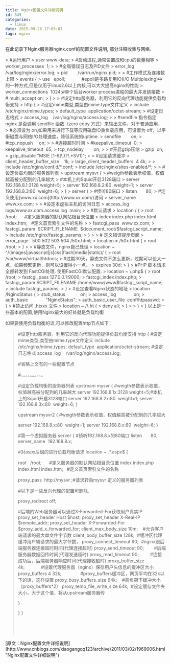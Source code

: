 ```yaml
---
title: Nginx配置文件详细说明
id: 845
categories:
  - linux
date: 2015-09-26 17:03:07
tags: nginx
---
```


在此记录下Nginx服务器nginx.conf的配置文件说明, 部分注释收集与网络.

<div id="cnblogs_post_body" style="color: #4b4b4b;">
> #运行用户
> user www-data;
> #启动进程,通常设置成和cpu的数量相等
> worker_processes  1;
> 
> #全局错误日志及PID文件
> error_log  /var/log/nginx/error.log;
> pid        /var/run/nginx.pid;
> 
> #工作模式及连接数上限
> events {
> use   epoll;             #epoll是多路复用IO(I/O Multiplexing)中的一种方式,但是仅用于linux2.6以上内核,可以大大提高nginx的性能
> worker_connections  1024;#单个后台worker process进程的最大并发链接数
> # multi_accept on;
> }
> 
> #设定http服务器，利用它的反向代理功能提供负载均衡支持
> http {
> #设定mime类型,类型由mime.type文件定义
> include       /etc/nginx/mime.types;
> default_type  application/octet-stream;
> #设定日志格式
> access_log    /var/log/nginx/access.log;
> 
> #sendfile 指令指定 nginx 是否调用 sendfile 函数（zero copy 方式）来输出文件，对于普通应用，
> #必须设为 on,如果用来进行下载等应用磁盘IO重负载应用，可设置为 off，以平衡磁盘与网络I/O处理速度，降低系统的uptime.
> sendfile        on;
> #tcp_nopush     on;
> 
> #连接超时时间
> #keepalive_timeout  0;
> keepalive_timeout  65;
> tcp_nodelay        on;
> 
> #开启gzip压缩
> gzip  on;
> gzip_disable "MSIE [1-6]\.(?!.*SV1)";
> 
> #设定请求缓冲
> client_header_buffer_size    1k;
> large_client_header_buffers  4 4k;
> 
> include /etc/nginx/conf.d/*.conf;
> include /etc/nginx/sites-enabled/*;
> 
> #设定负载均衡的服务器列表
> upstream mysvr {
> #weigth参数表示权值，权值越高被分配到的几率越大
> #本机上的Squid开启3128端口
> server 192.168.8.1:3128 weight=5;
> server 192.168.8.2:80  weight=1;
> server 192.168.8.3:80  weight=6;
> }
> server {
> #侦听80端口
> listen       80;
> #定义使用[www.xx.com](http://www.xx.com/)访问
> server_name  www.xx.com;
> 
> #设定本虚拟主机的访问日志
> access_log  logs/www.xx.com.access.log  main;
> 
> #默认请求
> location / {
> root   /root;      #定义服务器的默认网站根目录位置
> index index.php index.html index.htm;   #定义首页索引文件的名称
> 
> fastcgi_pass  www.xx.com;
> fastcgi_param  SCRIPT_FILENAME  $document_root/$fastcgi_script_name;
> include /etc/nginx/fastcgi_params;
> }
> 
> # 定义错误提示页面
> error_page   500 502 503 504 /50x.html;
> location = /50x.html {
> root   /root;
> }
> 
> #静态文件，nginx自己处理
> location ~ ^/(images|javascript|js|css|flash|media|static)/ {
> root /var/www/virtual/htdocs;
> #过期30天，静态文件不怎么更新，过期可以设大一点，如果频繁更新，则可以设置得小一点。
> expires 30d;
> }
> #PHP 脚本请求全部转发到 FastCGI处理. 使用FastCGI默认配置.
> location ~ \.php$ {
> root /root;
> fastcgi_pass 127.0.0.1:9000;
> fastcgi_index index.php;
> fastcgi_param SCRIPT_FILENAME /home/www/www$fastcgi_script_name;
> include fastcgi_params;
> }
> #设定查看Nginx状态的地址
> location /NginxStatus {
> stub_status            on;
> access_log              on;
> auth_basic              "NginxStatus";
> auth_basic_user_file  conf/htpasswd;
> }
> #禁止访问 .htxxx 文件
> location ~ /\.ht {
> deny all;
> }
> 
> }
> }
以上是一些基本的配置,使用Nginx最大的好处就是负载均衡

如果要使用负载均衡的话,可以修改配置http节点如下：
> #设定http服务器，利用它的反向代理功能提供负载均衡支持
> http {
> #设定mime类型,类型由mime.type文件定义
> include       /etc/nginx/mime.types;
> default_type  application/octet-stream;
> #设定日志格式
> access_log    /var/log/nginx/access.log;
> 
> #省略上文有的一些配置节点
> 
> #。。。。。。。。。。
> 
> #设定负载均衡的服务器列表
> upstream mysvr {
> #weigth参数表示权值，权值越高被分配到的几率越大
> server 192.168.8.1x:3128 weight=5;#本机上的Squid开启3128端口
> server 192.168.8.2x:80  weight=1;
> server 192.168.8.3x:80  weight=6;
> }
> 
> upstream mysvr2 {
> #weigth参数表示权值，权值越高被分配到的几率越大
> 
> server 192.168.8.x:80  weight=1;
> server 192.168.8.x:80  weight=6;
> }
> 
> #第一个虚拟服务器
> server {
> #侦听192.168.8.x的80端口
> listen       80;
> server_name  192.168.8.x;
> 
> #对aspx后缀的进行负载均衡请求
> location ~ .*\.aspx$ {
> 
> root   /root;      #定义服务器的默认网站根目录位置
> index index.php index.html index.htm;   #定义首页索引文件的名称
> 
> proxy_pass  http://mysvr ;#请求转向mysvr 定义的服务器列表
> 
> #以下是一些反向代理的配置可删除.
> 
> proxy_redirect off;
> 
> #后端的Web服务器可以通过X-Forwarded-For获取用户真实IP
> proxy_set_header Host $host;
> proxy_set_header X-Real-IP $remote_addr;
> proxy_set_header X-Forwarded-For $proxy_add_x_forwarded_for;
> client_max_body_size 10m;    #允许客户端请求的最大单文件字节数
> client_body_buffer_size 128k;  #缓冲区代理缓冲用户端请求的最大字节数，
> proxy_connect_timeout 90;  #nginx跟后端服务器连接超时时间(代理连接超时)
> proxy_send_timeout 90;        #后端服务器数据回传时间(代理发送超时)
> proxy_read_timeout 90;         #连接成功后，后端服务器响应时间(代理接收超时)
> proxy_buffer_size 4k;             #设置代理服务器（nginx）保存用户头信息的缓冲区大小
> proxy_buffers 4 32k;               #proxy_buffers缓冲区，网页平均在32k以下的话，这样设置
> proxy_busy_buffers_size 64k;    #高负荷下缓冲大小（proxy_buffers*2）
> proxy_temp_file_write_size 64k;  #设定缓存文件夹大小，大于这个值，将从upstream服务器传
> 
> }
> 
> }
> }
> 
> &nbsp;
> 
> &nbsp;
</div>
[原文：Nginx配置文件详细说明](http://www.cnblogs.com/xiaogangqq123/archive/2011/03/02/1969006.html "Nginx配置文件详细说明")